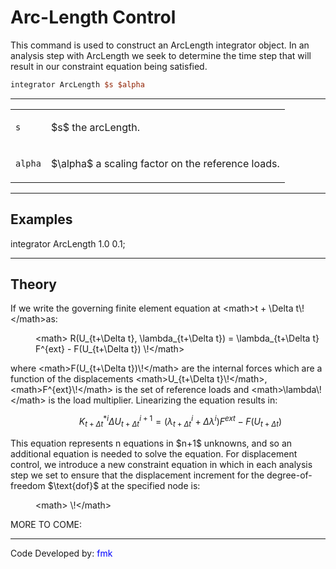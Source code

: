 # Arc-Length Control

<p>This command is used to construct an ArcLength integrator object. In
an analysis step with ArcLength we seek to determine the time step that
will result in our constraint equation being satisfied.</p>

```tcl
integrator ArcLength $s $alpha
```
<hr />
<table>
<tbody>
<tr class="odd">
<td><p><code class="parameter-table-variable">s</code></p></td>
<td><p>$s$ the arcLength.</p></td>
</tr>
<tr class="even">
<td><p><code class="parameter-table-variable">alpha</code></p></td>
<td><p>$\alpha$ a scaling factor on the reference
loads.</p></td>
</tr>
</tbody>
</table>
<hr />

## Examples

<p>integrator ArcLength 1.0 0.1;</p>
<hr />

## Theory

<p>If we write the governing finite element equation at &lt;math&gt;t +
\Delta t\!&lt;/math&gt;as:</p>
<dl>
<dt></dt>
<dd>
&lt;math&gt; R(U_{t+\Delta t}, \lambda_{t+\Delta t}) = \lambda_{t+\Delta
t} F^{ext} - F(U_{t+\Delta t}) \!&lt;/math&gt;
</dd>
</dl>
<p>where &lt;math&gt;F(U_{t+\Delta t})\!&lt;/math&gt; are the internal
forces which are a function of the displacements &lt;math&gt;U_{t+\Delta
t}\!&lt;/math&gt;, &lt;math&gt;F^{ext}\!&lt;/math&gt; is the set of
reference loads and &lt;math&gt;\lambda\!&lt;/math&gt; is the load
multiplier. Linearizing the equation results in:</p>
<dl>
<dt></dt>
<dd>

$$K_{t+\Delta t}^{*i} \Delta U_{t+\Delta t}^{i+1} = \left (
\lambda^i_{t+\Delta t} + \Delta \lambda^i \right ) F^{ext} -
F(U_{t+\Delta t})$$

</dd>
</dl>
<p>This equation represents n equations in $n+1$
unknowns, and so an additional equation is needed to solve the equation.
For displacement control, we introduce a new constraint equation in
which in each analysis step we set to ensure that the displacement
increment for the degree-of-freedom $\text{dof}$
at the specified node is:</p>
<dl>
<dt></dt>
<dd>
&lt;math&gt; \!&lt;/math&gt;
</dd>
</dl>
<p>MORE TO COME:</p>
<hr />
<p>Code Developed by: <span style="color:blue"> fmk
</span></p>
